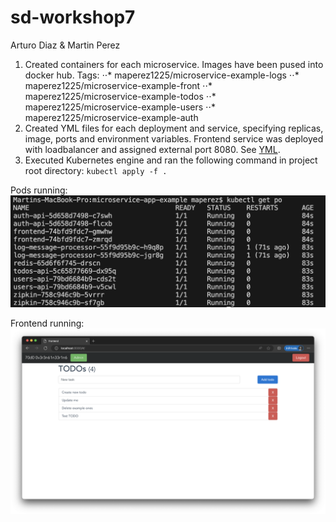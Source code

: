 # sd-workshop7

Arturo Diaz & Martin Perez

1. Created containers for each microservice. Images have been pused into docker hub. Tags:
⋅⋅* maperez1225/microservice-example-logs
⋅⋅* maperez1225/microservice-example-front
⋅⋅* maperez1225/microservice-example-todos
⋅⋅* maperez1225/microservice-example-users
⋅⋅* maperez1225/microservice-example-auth
2. Created YML files for each deployment and service, specifying replicas, image, ports and environment variables. Frontend service was deployed with loadbalancer and assigned external port 8080. See [YML](frontend.yml).
3. Executed Kubernetes engine and ran the following command in project root directory: `kubectl apply -f .`

Pods running:
![alt text](img/pods.png)

Frontend running:
![alt text](img/frontend.png)